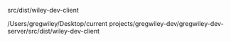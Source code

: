 src/dist/wiley-dev-client

/Users/gregwiley/Desktop/current projects/gregwiley-dev/gregwiley-dev-server/src/dist/wiley-dev-client
